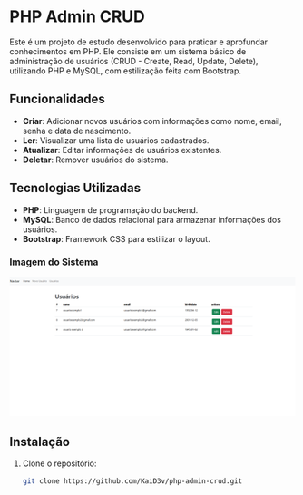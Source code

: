 # PHP Admin CRUD

Este é um projeto de estudo desenvolvido para praticar e aprofundar conhecimentos em PHP. Ele consiste em um sistema básico de administração de usuários (CRUD - Create, Read, Update, Delete), utilizando PHP e MySQL, com estilização feita com Bootstrap.

## Funcionalidades

- **Criar**: Adicionar novos usuários com informações como nome, email, senha e data de nascimento.
- **Ler**: Visualizar uma lista de usuários cadastrados.
- **Atualizar**: Editar informações de usuários existentes.
- **Deletar**: Remover usuários do sistema.

## Tecnologias Utilizadas

- **PHP**: Linguagem de programação do backend.
- **MySQL**: Banco de dados relacional para armazenar informações dos usuários.
- **Bootstrap**: Framework CSS para estilizar o layout.

### Imagem do Sistema
<img src="./crud.png" />

## Instalação

1. Clone o repositório:
   ```bash
   git clone https://github.com/KaiD3v/php-admin-crud.git
   ```

